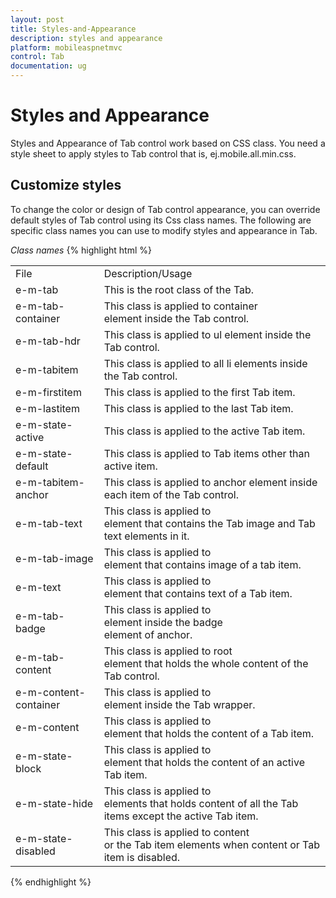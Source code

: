 ```yaml
---
layout: post
title: Styles-and-Appearance
description: styles and appearance
platform: mobileaspnetmvc
control: Tab
documentation: ug
---
```


# Styles and Appearance

Styles and Appearance of Tab control work based on CSS class. You need a style sheet to apply styles to Tab control that is, ej.mobile.all.min.css.

## Customize styles

To change the color or design of Tab control appearance, you can override default styles of Tab control using its Css class names. The following are specific class names you can use to modify styles and appearance in Tab.

_Class names_
{% highlight html %}
<table>
<tr>
<td>
File </td><td>
Description/Usage</td></tr>
<tr>
<td>
e-m-tab</td><td>
This is the root class of the Tab.</td></tr>
<tr>
<td>
e-m-tab-container</td><td>
This class is applied to container <div> element inside the Tab control.</td></tr>
<tr>
<td>
e-m-tab-hdr</td><td>
This class is applied to ul element inside the Tab control.</td></tr>
<tr>
<td>
e-m-tabitem</td><td>
This class is applied to all li elements inside the Tab control.</td></tr>
<tr>
<td>
e-m-firstitem</td><td>
This class is applied to the first Tab item.</td></tr>
<tr>
<td>
e-m-lastitem</td><td>
This class is applied to the last Tab item.</td></tr>
<tr>
<td>
e-m-state-active</td><td>
This class is applied to the active Tab item.</td></tr>
<tr>
<td>
e-m-state-default</td><td>
This class is applied to Tab items other than active item.</td></tr>
<tr>
<td>
e-m-tabitem-anchor</td><td>
This class is applied to anchor element inside each item of the Tab control.</td></tr>
<tr>
<td>
e-m-tab-text</td><td>
This class is applied to <div> element that contains the Tab image and Tab text elements in it.</td></tr>
<tr>
<td>
e-m-tab-image</td><td>
This class is applied to <div> element that contains image of a tab item.</td></tr>
<tr>
<td>
e-m-text</td><td>
This class is applied to <div> element that contains text of a Tab item.</td></tr>
<tr>
<td>
e-m-tab-badge</td><td>
This class is applied to <div> element inside the badge <div> element of anchor.</td></tr>
<tr>
<td>
e-m-tab-content</td><td>
This class is applied to root <div> element that holds the whole content of the Tab control.</td></tr>
<tr>
<td>
e-m-content-container</td><td>
This class is applied to <div> element inside the Tab wrapper.</td></tr>
<tr>
<td>
e-m-content</td><td>
This class is applied to <div> element that holds the content of a Tab item.</td></tr>
<tr>
<td>
e-m-state-block</td><td>
This class is applied to <div> element that holds the content of an active Tab item.</td></tr>
<tr>
<td>
e-m-state-hide</td><td>
This class is applied to <div> elements that holds content of all the Tab items except the active Tab item.</td></tr>
<tr>
<td>
e-m-state-disabled</td><td>
This class is applied to content <div> or the Tab item elements when content or Tab item is disabled.</td></tr>
</table>
{% endhighlight %}



